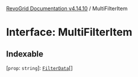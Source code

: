 [RevoGrid Documentation v4.14.10](README.md) / MultiFilterItem

# Interface: MultiFilterItem

## Indexable

 \[`prop`: `string`\]: [`FilterData`](Interface.FilterData.md)[]

